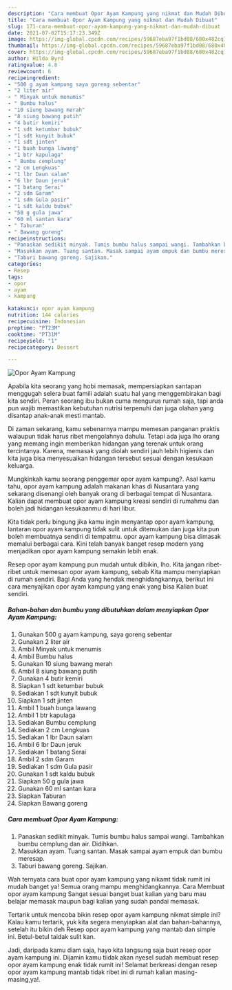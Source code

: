 ```yaml
---
description: "Cara membuat Opor Ayam Kampung yang nikmat dan Mudah Dibuat"
title: "Cara membuat Opor Ayam Kampung yang nikmat dan Mudah Dibuat"
slug: 171-cara-membuat-opor-ayam-kampung-yang-nikmat-dan-mudah-dibuat
date: 2021-07-02T15:17:23.349Z
image: https://img-global.cpcdn.com/recipes/59687eba97f1bd08/680x482cq70/opor-ayam-kampung-foto-resep-utama.jpg
thumbnail: https://img-global.cpcdn.com/recipes/59687eba97f1bd08/680x482cq70/opor-ayam-kampung-foto-resep-utama.jpg
cover: https://img-global.cpcdn.com/recipes/59687eba97f1bd08/680x482cq70/opor-ayam-kampung-foto-resep-utama.jpg
author: Hilda Byrd
ratingvalue: 4.8
reviewcount: 6
recipeingredient:
- "500 g ayam kampung saya goreng sebentar"
- "2 liter air"
- " Minyak untuk menumis"
- " Bumbu halus"
- "10 siung bawang merah"
- "8 siung bawang putih"
- "4 butir kemiri"
- "1 sdt ketumbar bubuk"
- "1 sdt kunyit bubuk"
- "1 sdt jinten"
- "1 buah bunga lawang"
- "1 btr kapulaga"
- " Bumbu cemplung"
- "2 cm Lengkuas"
- "1 lbr Daun salam"
- "6 lbr Daun jeruk"
- "1 batang Serai"
- "2 sdm Garam"
- "1 sdm Gula pasir"
- "1 sdt kaldu bubuk"
- "50 g gula jawa"
- "60 ml santan kara"
- " Taburan"
- " Bawang goreng"
recipeinstructions:
- "Panaskan sedikit minyak. Tumis bumbu halus sampai wangi. Tambahkan bumbu cemplung dan air. Didihkan."
- "Masukkan ayam. Tuang santan. Masak sampai ayam empuk dan bumbu meresap."
- "Taburi bawang goreng. Sajikan."
categories:
- Resep
tags:
- opor
- ayam
- kampung

katakunci: opor ayam kampung 
nutrition: 144 calories
recipecuisine: Indonesian
preptime: "PT23M"
cooktime: "PT31M"
recipeyield: "1"
recipecategory: Dessert

---
```



![Opor Ayam Kampung](https://img-global.cpcdn.com/recipes/59687eba97f1bd08/680x482cq70/opor-ayam-kampung-foto-resep-utama.jpg)

Apabila kita seorang yang hobi memasak, mempersiapkan santapan menggugah selera buat famili adalah suatu hal yang menggembirakan bagi kita sendiri. Peran seorang ibu bukan cuma mengurus rumah saja, tapi anda pun wajib memastikan kebutuhan nutrisi terpenuhi dan juga olahan yang disantap anak-anak mesti mantab.

Di zaman  sekarang, kamu sebenarnya mampu memesan panganan praktis walaupun tidak harus ribet mengolahnya dahulu. Tetapi ada juga lho orang yang memang ingin memberikan hidangan yang terenak untuk orang tercintanya. Karena, memasak yang diolah sendiri jauh lebih higienis dan kita juga bisa menyesuaikan hidangan tersebut sesuai dengan kesukaan keluarga. 



Mungkinkah kamu seorang penggemar opor ayam kampung?. Asal kamu tahu, opor ayam kampung adalah makanan khas di Nusantara yang sekarang disenangi oleh banyak orang di berbagai tempat di Nusantara. Kalian dapat membuat opor ayam kampung kreasi sendiri di rumahmu dan boleh jadi hidangan kesukaanmu di hari libur.

Kita tidak perlu bingung jika kamu ingin menyantap opor ayam kampung, lantaran opor ayam kampung tidak sulit untuk ditemukan dan juga kita pun boleh membuatnya sendiri di tempatmu. opor ayam kampung bisa dimasak memalui berbagai cara. Kini telah banyak banget resep modern yang menjadikan opor ayam kampung semakin lebih enak.

Resep opor ayam kampung pun mudah untuk dibikin, lho. Kita jangan ribet-ribet untuk memesan opor ayam kampung, sebab Kita mampu menyiapkan di rumah sendiri. Bagi Anda yang hendak menghidangkannya, berikut ini cara menyajikan opor ayam kampung yang enak yang bisa Kalian buat sendiri.

<!--inarticleads1-->

##### Bahan-bahan dan bumbu yang dibutuhkan dalam menyiapkan Opor Ayam Kampung:

1. Gunakan 500 g ayam kampung, saya goreng sebentar
1. Gunakan 2 liter air
1. Ambil  Minyak untuk menumis
1. Ambil  Bumbu halus
1. Gunakan 10 siung bawang merah
1. Ambil 8 siung bawang putih
1. Gunakan 4 butir kemiri
1. Siapkan 1 sdt ketumbar bubuk
1. Sediakan 1 sdt kunyit bubuk
1. Siapkan 1 sdt jinten
1. Ambil 1 buah bunga lawang
1. Ambil 1 btr kapulaga
1. Sediakan  Bumbu cemplung
1. Sediakan 2 cm Lengkuas
1. Sediakan 1 lbr Daun salam
1. Ambil 6 lbr Daun jeruk
1. Sediakan 1 batang Serai
1. Ambil 2 sdm Garam
1. Sediakan 1 sdm Gula pasir
1. Gunakan 1 sdt kaldu bubuk
1. Siapkan 50 g gula jawa
1. Gunakan 60 ml santan kara
1. Siapkan  Taburan
1. Siapkan  Bawang goreng




<!--inarticleads2-->

##### Cara membuat Opor Ayam Kampung:

1. Panaskan sedikit minyak. Tumis bumbu halus sampai wangi. Tambahkan bumbu cemplung dan air. Didihkan.
1. Masukkan ayam. Tuang santan. Masak sampai ayam empuk dan bumbu meresap.
1. Taburi bawang goreng. Sajikan.




Wah ternyata cara buat opor ayam kampung yang nikamt tidak rumit ini mudah banget ya! Semua orang mampu menghidangkannya. Cara Membuat opor ayam kampung Sangat sesuai banget buat kalian yang baru mau belajar memasak maupun bagi kalian yang sudah pandai memasak.

Tertarik untuk mencoba bikin resep opor ayam kampung nikmat simple ini? Kalau kamu tertarik, yuk kita segera menyiapkan alat dan bahan-bahannya, setelah itu bikin deh Resep opor ayam kampung yang mantab dan simple ini. Betul-betul taidak sulit kan. 

Jadi, daripada kamu diam saja, hayo kita langsung saja buat resep opor ayam kampung ini. Dijamin kamu tiidak akan nyesel sudah membuat resep opor ayam kampung enak tidak rumit ini! Selamat berkreasi dengan resep opor ayam kampung mantab tidak ribet ini di rumah kalian masing-masing,ya!.

